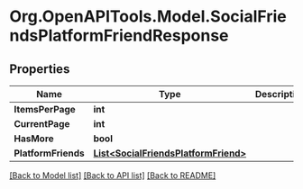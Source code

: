 # Org.OpenAPITools.Model.SocialFriendsPlatformFriendResponse

## Properties

Name | Type | Description | Notes
------------ | ------------- | ------------- | -------------
**ItemsPerPage** | **int** |  | [optional] 
**CurrentPage** | **int** |  | [optional] 
**HasMore** | **bool** |  | [optional] 
**PlatformFriends** | [**List&lt;SocialFriendsPlatformFriend&gt;**](SocialFriendsPlatformFriend.md) |  | [optional] 

[[Back to Model list]](../README.md#documentation-for-models) [[Back to API list]](../README.md#documentation-for-api-endpoints) [[Back to README]](../README.md)

